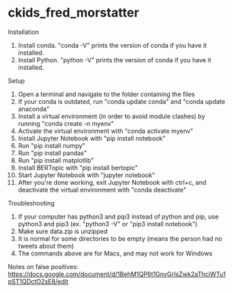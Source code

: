 # ckids_fred_morstatter
Installation
1. Install conda.  "conda -V" prints the version of conda if you have it installed.
2. Install Python.  "python -V" prints the version of conda if you have it installed.


Setup
1. Open a terminal and navigate to the folder containing the files
2. If your conda is outdated, run "conda update conda" and "conda update anaconda"
3. Install a virtual environment (in order to avoid module clashes) by running "conda create -n myenv"
4. Activate the virtual environment with "conda activate myenv"
5. Install Jupyter Notebook with "pip install notebook"
6. Run "pip install numpy"
7. Run "pip install pandas"
8. Run "pip install matplotlib"
9. Install BERTopic with "pip install bertopic"
10. Start Jupyter Notebook with "jupyter notebook"
11. After you're done working, exit Jupyter Notebook with ctrl+c, and deactivate the virtual environment with "conda deactivate"

Troubleshooting
1. If your computer has python3 and pip3 instead of python and pip, use python3 and pip3 (ex. "python3 -V" or "pip3 install notebook")
2. Make sure data.zip is unzipped
3. It is normal for some directories to be empty (means the person had no tweets about them)
4. The commands above are for Macs, and may not work for Windows

Notes on false positives:
https://docs.google.com/document/d/1BehM1QP6t1GnvGrIsZwk2aThciWTu1pST1QDctO2sE8/edit
